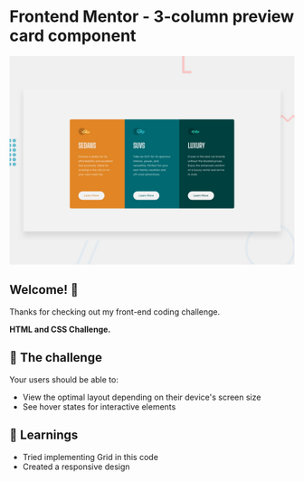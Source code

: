 # Frontend Mentor - 3-column preview card component

![Design preview for the 3-column preview card component coding challenge](./design/desktop-preview.jpg)

## Welcome! 👋

Thanks for checking out my front-end coding challenge.

**HTML and CSS Challenge.**

## 🚀 The challenge

Your users should be able to:

- View the optimal layout depending on their device's screen size
- See hover states for interactive elements


## 🚀 Learnings

- Tried implementing Grid in this code
- Created a responsive design



